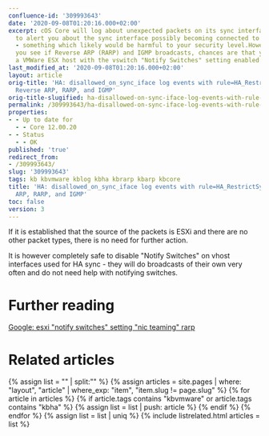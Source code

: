 ```yaml
---
confluence-id: '309993643'
date: '2020-09-08T01:20:16.000+02:00'
excerpt: cOS Core will log about unexpected packets on its sync interface in order
  to alert you about the sync interface possibly becoming connected to a general LAN
  - something which likely would be harmful to your security level.However, if all
  you see if Reverse ARP (RARP) and IGMP broadcasts, chances are that you are seeing
  a VMWare ESX host with the vswitch "Notify Switches" setting enabled.
last_modified_at: '2020-09-08T01:20:16.000+02:00'
layout: article
orig-title: 'HA: disallowed_on_sync_iface log events with rule=HA_RestrictSyncIf for
  Reverse ARP, RARP, and IGMP'
orig-title-slugified: ha-disallowed-on-sync-iface-log-events-with-rule-ha-restrictsyncif-for-reverse-arp-rarp-and-igmp
permalink: /309993643/ha-disallowed-on-sync-iface-log-events-with-rule-ha-restrictsyncif-for-reverse-arp-rarp-and-igmp
properties:
- - Up to date for
  - - Core 12.00.20
- - Status
  - - OK
published: 'true'
redirect_from:
- /309993643/
slug: '309993643'
tags: kb kbvmware kblog kbha kbrarp kbarp kbcore
title: 'HA: disallowed_on_sync_iface log events with rule=HA_RestrictSyncIf for Reverse
  ARP, RARP, and IGMP'
toc: false
version: 3
---
```


If it is established that the source of the packets is ESXi and there are no other packet types, there is no need for further action.

It is however completely safe to disable "Notify Switches" on vhost interfaces used for HA sync - they will do broadcasts of their own very often and do not need help with notifying switches.

# Further reading
<a href="https://www.google.com/search?q=esxi+%22notify+switches%22+setting+%22nic+teaming%22+rarp">Google: esxi "notify switches" setting "nic teaming" rarp</a>

# Related articles
{% assign list = "" | split:"" %}
{% assign articles = site.pages | where: "layout", "article" | where_exp: "item", "item.slug != page.slug" %}
{% for article in articles %}
{% if article.tags contains "kbvmware" or article.tags contains "kbha" %}
{% assign list = list | push: article %}
{% endif %}
{% endfor %}
{% assign list = list | uniq %}
{% include listrelated.html articles = list %}

